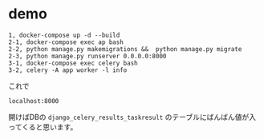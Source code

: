 # demo

```
1, docker-compose up -d --build
2-1, docker-compose exec ap bash
2-2, python manage.py makemigrations &&  python manage.py migrate
2-3, python manage.py runserver 0.0.0.0:8000
3-1, docker-compose exec celery bash
3-2, celery -A app worker -l info
```

これで

```
localhost:8000
```

開けばDBの `django_celery_results_taskresult` のテーブルにばんばん値が入ってくると思います。
